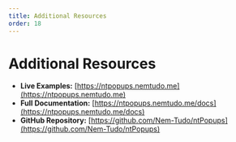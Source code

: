 ```yaml
---
title: Additional Resources
order: 18
---
```


# Additional Resources

- **Live Examples:** [https://ntpopups.nemtudo.me](https://ntpopups.nemtudo.me)
- **Full Documentation:** [https://ntpopups.nemtudo.me/docs](https://ntpopups.nemtudo.me/docs)
- **GitHub Repository:** [https://github.com/Nem-Tudo/ntPopups](https://github.com/Nem-Tudo/ntPopups)